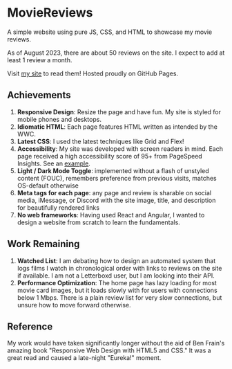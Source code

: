 # MovieReviews
A simple website using pure JS, CSS, and HTML to showcase my movie reviews.

As of August 2023, there are about 50 reviews on the site. I expect to add at least 1 review a month.

Visit [my site](www.tanishsmoviereviews.com) to read them! Hosted proudly on GitHub Pages.

## Achievements
1. **Responsive Design**: Resize the page and have fun. My site is styled for mobile phones and desktops.
2. **Idiomatic HTML**: Each page features HTML written as intended by the WWC.
3. **Latest CSS**: I used the latest techniques like Grid and Flex! 
4. **Accessibility**: My site was developed with screen readers in mind. Each page received a high accessibility score of 95+ from PageSpeed Insights. See an [example](https://pagespeed.web.dev/analysis/https-www-tanishsmoviereviews-com-reviews-oppenheimer_2023-html/y9stim2uzz?form_factor=mobile).
5. **Light / Dark Mode Toggle**: implemented without a flash of unstyled content (FOUC), remembers preference from previous visits, matches OS-default otherwise
6. **Meta tags for each page**: any page and review is sharable on social media, iMessage, or Discord with the site image, title, and description for beautifully rendered links
7. **No web frameworks**: Having used React and Angular, I wanted to design a website from scratch to learn the fundamentals.

## Work Remaining
1. **Watched List**: I am debating how to design an automated system that logs films I watch in chronological order with links to reviews on the site if available. I am not a Letterboxd user, but I am looking into their API.
2. **Performance Optimization**: The home page has lazy loading for most movie card images, but it loads slowly with for users with connections below 1 Mbps. There is a plain review list for very slow connections, but unsure how to move forward otherwise.

## Reference
My work would have taken significantly longer without the aid of Ben Frain's amazing book "Responsive Web Design with HTML5 and CSS." It was a great read and caused a late-night "Eureka!" moment.
